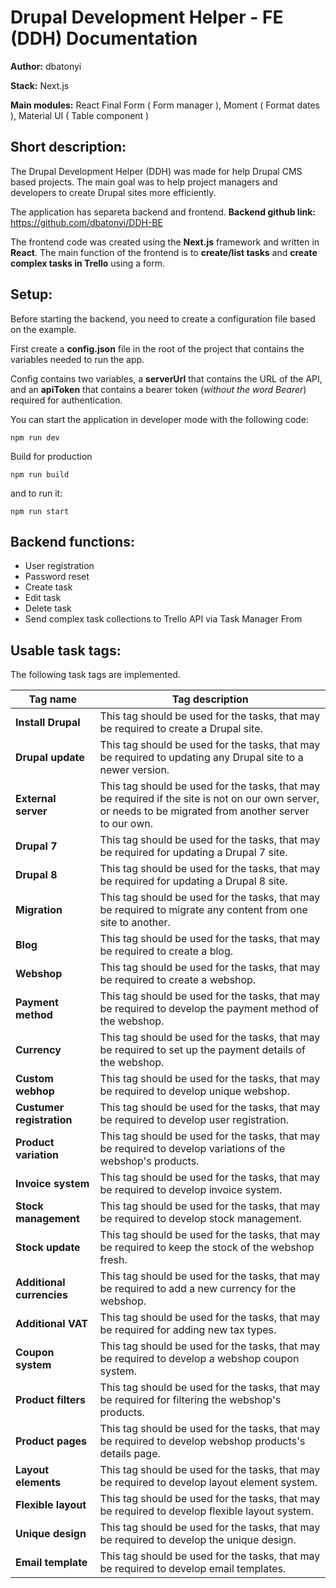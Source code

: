 # Drupal Development Helper - FE (DDH) Documentation

**Author:** dbatonyi

**Stack:** Next.js

**Main modules:** React Final Form ( Form manager ), Moment ( Format dates ), Material UI ( Table component )

## Short description:

The Drupal Development Helper (DDH) was made for help Drupal CMS based projects. The main goal was to help project managers and developers to create Drupal sites more efficiently.

The application has separeta backend and frontend.
**Backend github link:** https://github.com/dbatonyi/DDH-BE

The frontend code was created using the **Next.js** framework and written in **React**. The main function of the frontend is to **create/list tasks** and **create complex tasks in Trello** using a form.

## Setup:

Before starting the backend, you need to create a configuration file based on the example.

First create a **config.json** file in the root of the project that contains the variables needed to run the app.

Config contains two variables, a **serverUrl** that contains the URL of the API, and an **apiToken** that contains a bearer token (_without the word Bearer_) required for authentication.

You can start the application in developer mode with the following code:

    npm run dev

Build for production

    npm run build

and to run it:

    npm run start

## Backend functions:

-   User registration
-   Password reset
-   Create task
-   Edit task
-   Delete task
-   Send complex task collections to Trello API via Task Manager From

## Usable task tags:

The following task tags are implemented.

| Tag name                  | Tag description                                                                                                                                           |
| ------------------------- | --------------------------------------------------------------------------------------------------------------------------------------------------------- |
| **Install Drupal**        | This tag should be used for the tasks, that may be required to create a Drupal site.                                                                      |
| **Drupal update**         | This tag should be used for the tasks, that may be required to updating any Drupal site to a newer version.                                               |
| **External server**       | This tag should be used for the tasks, that may be required if the site is not on our own server, or needs to be migrated from another server to our own. |
| **Drupal 7**              | This tag should be used for the tasks, that may be required for updating a Drupal 7 site.                                                                 |
| **Drupal 8**              | This tag should be used for the tasks, that may be required for updating a Drupal 8 site.                                                                 |
| **Migration**             | This tag should be used for the tasks, that may be required to migrate any content from one site to another.                                              |
| **Blog**                  | This tag should be used for the tasks, that may be required to create a blog.                                                                             |
| **Webshop**               | This tag should be used for the tasks, that may be required to create a webshop.                                                                          |
| **Payment method**        | This tag should be used for the tasks, that may be required to develop the payment method of the webshop.                                                 |
| **Currency**              | This tag should be used for the tasks, that may be required to set up the payment details of the webshop.                                                 |
| **Custom webhop**         | This tag should be used for the tasks, that may be required to develop unique webshop.                                                                    |
| **Custumer registration** | This tag should be used for the tasks, that may be required to develop user registration.                                                                 |
| **Product variation**     | This tag should be used for the tasks, that may be required to develop variations of the webshop's products.                                              |
| **Invoice system**        | This tag should be used for the tasks, that may be required to develop invoice system.                                                                    |
| **Stock management**      | This tag should be used for the tasks, that may be required to develop stock management.                                                                  |
| **Stock update**          | This tag should be used for the tasks, that may be required to keep the stock of the webshop fresh.                                                       |
| **Additional currencies** | This tag should be used for the tasks, that may be required to add a new currency for the webshop.                                                        |
| **Additional VAT**        | This tag should be used for the tasks, that may be required for adding new tax types.                                                                     |
| **Coupon system**         | This tag should be used for the tasks, that may be required to develop a webshop coupon system.                                                           |
| **Product filters**       | This tag should be used for the tasks, that may be required for filtering the webshop's products.                                                         |
| **Product pages**         | This tag should be used for the tasks, that may be required to develop webshop products's details page.                                                   |
| **Layout elements**       | This tag should be used for the tasks, that may be required to develop layout element system.                                                             |
| **Flexible layout**       | This tag should be used for the tasks, that may be required to develop flexible layout system.                                                            |
| **Unique design**         | This tag should be used for the tasks, that may be required to develop the unique design.                                                                 |
| **Email template**        | This tag should be used for the tasks, that may be required to develop email templates.                                                                   |
